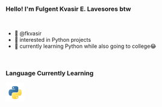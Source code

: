 ### Hello! I'm Fulgent Kvasir E. Lavesores btw

<br />

- 👋 @fkvasir
- 👀 interested in Python projects
- 🌱 currently learning Python while also going to college😂

<br />

### Language Currently Learning

<img align="left" alt="Python" width="50px" src="https://raw.githubusercontent.com/github/explore/80688e429a7d4ef2fca1e82350fe8e3517d3494d/topics/python/python.png" />
<!---
fkvasir/fkvasir is a ✨ special ✨ repository because its `README.md` (this file) appears on your GitHub profile.
You can click the Preview link to take a look at your changes.
--->
